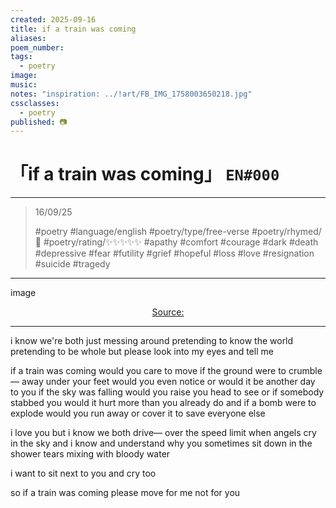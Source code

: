 ```yaml
---
created: 2025-09-16
title: if a train was coming
aliases:
poem_number:
tags:
  - poetry
image:
music:
notes: "inspiration: ../!art/FB_IMG_1758003650218.jpg"
cssclasses:
  - poetry
published: 📷
---
```

# 「if a train was coming」 `EN#000`

---

> 16/09/25
>  
> #poetry
> #language/english 
> #poetry/type/free-verse 
> #poetry/rhymed/🔴 
> #poetry/rating/✨✨✨✨✨ 
> #apathy #comfort #courage #dark #death #depressive #fear #futility #grief  #hopeful #loss #love #resignation #suicide #tragedy 

---

image

<center class="img_caption"><a href="https://" class="source-link">Source: </a></center>

---

i know we're both just messing around
pretending to know the world
pretending to be whole
but please look into my eyes
and tell me

if a train was coming
would you care to move
if the ground were to crumble—
away under your feet
would you even notice
or would it be another day to you
if the sky was falling
would you raise you head to see
or if somebody stabbed you
would it hurt more than you already do
and if a bomb were to explode 
would you run away
or cover it to save everyone else

i love you
but i know we both drive—
over the speed limit
when angels cry in the sky
and i know and understand 
why you sometimes sit down in the shower
tears mixing with bloody water

i want to sit next to you and cry too

so if a train was coming
please move
for me
not for you